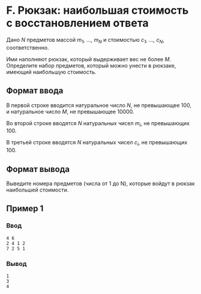 # F. Рюкзак: наибольшая стоимость с восстановлением ответа

Дано _N_ предметов массой _m<sub>1</sub>, …, m<sub>N</sub>_ и стоимостью _c<sub>1</sub>, …, c<sub>N</sub>_,
соответственно.

Ими наполняют рюкзак, который выдерживает вес не более _M_. Определите набор предметов, который можно унести в рюкзаке,
имеющий наибольшую стоимость.

## Формат ввода

В первой строке вводится натуральное число _N_, не превышающее 100, и натуральное число _M_, не превышающее 10000.

Во второй строке вводятся _N_ натуральных чисел _m<sub>i</sub>_, не превышающих 100.

В третьей строке вводятся _N_ натуральных чисел _c<sub>i</sub>_, не превышающих 100.

## Формат вывода

Выведите номера предметов (числа от 1 до N), которые войдут в рюкзак наибольшей стоимости.

## Пример 1

### Ввод

    4 6
    2 4 1 2
    7 2 5 1

### Вывод

    1
    3
    4
